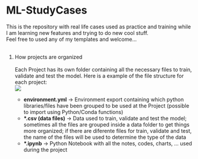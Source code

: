 <h1>ML-StudyCases</h1>
	This is the repository with real life cases used as practice and training while I am learning new features and trying to do new cool stuff.</br>
	Feel free to used any of my templates and welcome...<br></br>
 <ol>
    <li>How projects are organized</li>
 </br>Each Project has its own folder containing all the necessary files to train, validate and test the model.
	Here is a example of the file structure for each project:</br>
<img src="https://github-production-user-asset-6210df.s3.amazonaws.com/124641422/248518020-b7e7534b-46f0-4223-845a-388d4009d837.png">

 </br>
 <ul>
  <li><strong>environment.yml</strong> → Environment export containing which python libraries/files have been grouped to be used at the Project (possible to import using Python/Conda functions)</li>
  <li><strong>*.csv (data files)</strong> → Data used to train, validate and test the model; sometimes all the files are grouped inside a data folder to get things more organized; if there are diferente files for train, validate and test, the name of the files will be used to determine the type of the data</li>
  <li><strong>*.ipynb</strong> → Python Notebook with all the notes, codes, charts, ...  used during the project</li>
 </ul>
 </ol>
